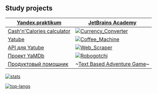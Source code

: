 ## Study projects

[**Yandex.praktikum**](https://praktikum.yandex.ru/profile/backend-developer/) | [**JetBrains Academy**](https://hyperskill.org/profile/9442596)
--- | --- 
[Cash'n'Calories calculator](https://github.com/khmaker/hw_python_oop) | [![Currency_Converter](https://img.shields.io/badge/Currency_Converter-easy-brightgreen)](https://github.com/khmaker/Currency_Converter)
[Yatube](https://github.com/khmaker/hw05_final) | [![Coffee_Machine](https://img.shields.io/badge/Coffee_Machine-easy-brightgreen)](https://github.com/khmaker/Coffee_Machine)
[API для Yatube](https://github.com/khmaker/api_final_yatube) | [![Web_Scraper](https://img.shields.io/badge/Web_Scraper-medium-orange)](https://github.com/khmaker/Web_Scraper)
[Проект YaMDb](https://github.com/khmaker/infra_sp2) | [![Robogotchi](https://img.shields.io/badge/Robogotchi-medium-orange)](https://github.com/khmaker/Robogotchi)
[Продуктовый помощник](https://github.com/khmaker/foodgram-project) | ~[Text Based Adventure Game](https://hyperskill.org/projects/161)~

[![stats](https://github-readme-stats.vercel.app/api?username=khmaker&show_icons=true&count_private=true&theme=dark&hide_title=true)](https://github.com/anuraghazra/github-readme-stats)

[![top-langs](https://github-readme-stats.vercel.app/api/top-langs/?username=khmaker&theme=dark&layout=compact&hide_title=true&card_width=445)](https://github.com/anuraghazra/github-readme-stats)
